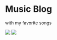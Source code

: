 # Music Blog
with my favorite songs

<img src="https://user-images.githubusercontent.com/63948884/103580280-45492700-4f1d-11eb-9e31-ab562a270010.png">
<img src="https://user-images.githubusercontent.com/63948884/103587203-12f1f680-4f2a-11eb-9bba-a9e7b1f20d77.JPG">
